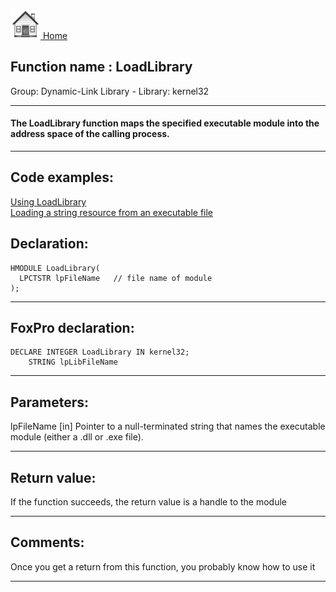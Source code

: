 [<img src="../../images/home.png"> Home ](https://github.com/VFPX/Win32API)  

## Function name : LoadLibrary
Group: Dynamic-Link Library - Library: kernel32    
***  


#### The LoadLibrary function maps the specified executable module into the address space of the calling process.


***  


## Code examples:
[Using LoadLibrary](../../samples/sample_007.md)  
[Loading a string resource from an executable file](../../samples/sample_213.md)  

## Declaration:
```foxpro  
HMODULE LoadLibrary(
  LPCTSTR lpFileName   // file name of module
);  
```  
***  


## FoxPro declaration:
```foxpro  
DECLARE INTEGER LoadLibrary IN kernel32;
	STRING lpLibFileName  
```  
***  


## Parameters:
lpFileName 
[in] Pointer to a null-terminated string that names the executable module (either a .dll or .exe file).  
***  


## Return value:
If the function succeeds, the return value is a handle to the module  
***  


## Comments:
Once you get a return from this function, you probably know how to use it  
  
***  

